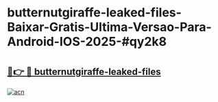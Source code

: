 # butternutgiraffe-leaked-files-Baixar-Gratis-Ultima-Versao-Para-Android-IOS-2025-#qy2k8

# <h2><a href="https://ainizakaria.my?title=butternutgiraffe-leaked-files&ref=25M">🔗👉 🔴 butternutgiraffe-leaked-files</a></h2>

[![acn](https://github.com/user-attachments/assets/0f9c940e-d8b0-45ae-aac7-cd30a18b3e1c)](https://ainizakaria.my?title=butternutgiraffe-leaked-files&ref=25M)

